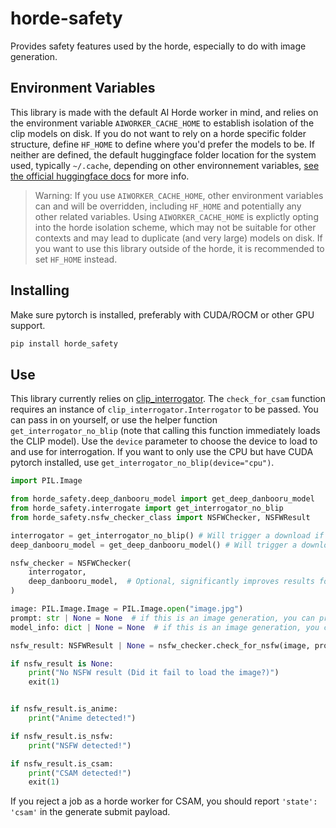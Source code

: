 # horde-safety

Provides safety features used by the horde, especially to do with image generation.

## Environment Variables

This library is made with the default AI Horde worker in mind, and relies on the environment variable `AIWORKER_CACHE_HOME` to establish isolation of the clip models on disk. If you do not want to rely on a horde specific folder structure, define `HF_HOME` to define where you'd prefer the models to be. If neither are defined, the default huggingface folder location for the system used, typically `~/.cache`, depending on other environnement variables, [see the official huggingface docs](https://huggingface.co/docs/transformers/installation#cache-setup) for more info.

> Warning: If you use `AIWORKER_CACHE_HOME`, other environment variables can and will be overridden, including `HF_HOME` and potentially any other related variables. Using `AIWORKER_CACHE_HOME` is explictly opting into the horde isolation scheme, which may not be suitable for other contexts and may lead to duplicate (and very large) models on disk. If you want to use this library outside of the horde, it is recommended to set `HF_HOME` instead.

## Installing

Make sure pytorch is installed, preferably with CUDA/ROCM or other GPU support.

```bash
pip install horde_safety
```

## Use

This library currently relies on [clip_interrogator](https://github.com/pharmapsychotic/clip-interrogator). The `check_for_csam` function requires an instance of `clip_interrogator.Interrogator` to be passed. You can pass in on yourself, or use the helper function `get_interrogator_no_blip` (note that calling this function immediately loads the CLIP model). Use the `device` parameter to choose the device to load to and use for interrogation. If you want to only use the CPU but have CUDA pytorch installed, use `get_interrogator_no_blip(device="cpu")`.

```python
import PIL.Image

from horde_safety.deep_danbooru_model import get_deep_danbooru_model
from horde_safety.interrogate import get_interrogator_no_blip
from horde_safety.nsfw_checker_class import NSFWChecker, NSFWResult

interrogator = get_interrogator_no_blip() # Will trigger a download if not on disk (~1.2 gb)
deep_danbooru_model = get_deep_danbooru_model() # Will trigger a download if not on disk (~614 mb)

nsfw_checker = NSFWChecker(
    interrogator,
    deep_danbooru_model,  # Optional, significantly improves results for anime images
)

image: PIL.Image.Image = PIL.Image.open("image.jpg")
prompt: str | None = None  # if this is an image generation, you can provide the prompt here
model_info: dict | None = None  # if this is an image generation, you can provide the model info here

nsfw_result: NSFWResult | None = nsfw_checker.check_for_nsfw(image, prompt=prompt, model_info=model_info)

if nsfw_result is None:
    print("No NSFW result (Did it fail to load the image?)")
    exit(1)


if nsfw_result.is_anime:
    print("Anime detected!")

if nsfw_result.is_nsfw:
    print("NSFW detected!")

if nsfw_result.is_csam:
    print("CSAM detected!")
    exit(1)


```

If you reject a job as a horde worker for CSAM, you should report `'state': 'csam'` in the generate submit payload.
